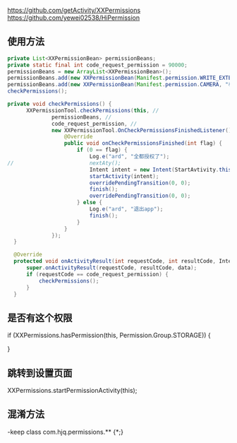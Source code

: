https://github.com/getActivity/XXPermissions
https://github.com/yewei02538/HiPermission

## 使用方法

``` java
private List<XXPermissionBean> permissionBeans;
private static final int code_request_permission = 90000;
permissionBeans = new ArrayList<XXPermissionBean>();
permissionBeans.add(new XXPermissionBean(Manifest.permission.WRITE_EXTERNAL_STORAGE, "存储", "开启访问本地存储权限", com.nemo.xxpermissiontool.R.drawable.permission_ic_storage));
permissionBeans.add(new XXPermissionBean(Manifest.permission.CAMERA, "相机", "开启相机权限", com.nemo.xxpermissiontool.R.drawable.permission_ic_camera));
checkPermissions();
```

``` java
private void checkPermissions() {
      XXPermissionTool.checkPermissions(this, //
              permissionBeans, //
              code_request_permission, //
              new XXPermissionTool.OnCheckPermissionsFinishedListener() {
                  @Override
                  public void onCheckPermissionsFinished(int flag) {
                      if (0 == flag) {
                          Log.e("ard", "全都授权了");
//                        nextAty();
                          Intent intent = new Intent(StartAvtivity.this, MainActivity.class);
                          startActivity(intent);
                          overridePendingTransition(0, 0);
                          finish();
                          overridePendingTransition(0, 0);
                      } else {
                          Log.e("ard", "退出app");
                          finish();
                      }
                  }
              });
  }

  @Override
  protected void onActivityResult(int requestCode, int resultCode, Intent data) {
      super.onActivityResult(requestCode, resultCode, data);
      if (requestCode == code_request_permission) {
          checkPermissions();
      }
  }
```

## 是否有这个权限
if (XXPermissions.hasPermission(this, Permission.Group.STORAGE)) {

}
## 跳转到设置页面
XXPermissions.startPermissionActivity(this);

## 混淆方法

-keep class com.hjq.permissions.** {*;}